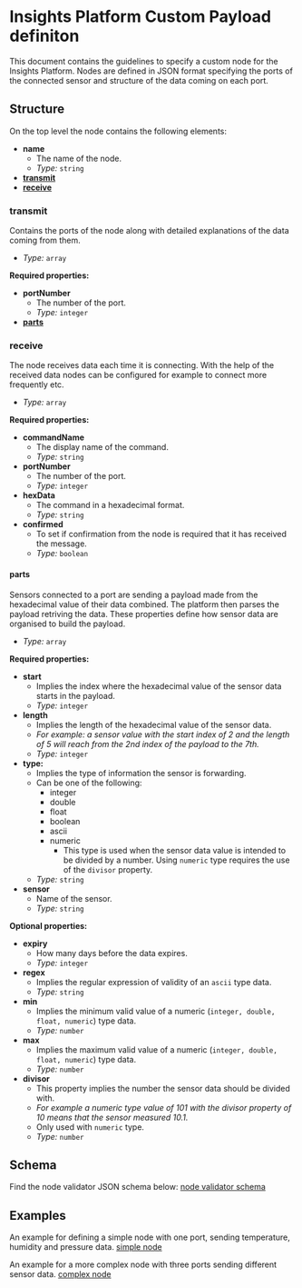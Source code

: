 # Insights Platform Custom Payload definiton
This document contains the guidelines to specify a custom node for the Insights Platform. Nodes are defined in JSON format specifying the ports of the connected sensor and structure of the data coming on each port.

## Structure
On the top level the node contains the following elements:
- **name**
  - The name of the node.
  - *Type:* `string`
- **[transmit](#transmit)**
- **[receive](#receive)**

### transmit
Contains the ports of the node along with detailed explanations of the data coming from them.
- *Type:* `array`

**Required properties:**
- **portNumber**
  - The number of the port.
  - *Type:* `integer`
- **[parts](#parts)**

### receive
The node receives data each time it is connecting. With the help of the received data nodes can be configured for example to connect more frequently etc.
- *Type:* `array`

**Required properties:**
- **commandName**
  - The display name of the command.
  - *Type:* `string`
- **portNumber**
  - The number of the port.
  - *Type:* `integer`
- **hexData**
  - The command in a hexadecimal format.
  - *Type:* `string`
- **confirmed**
  - To set if confirmation from the node is required that it has received the message.
  - *Type:* `boolean`

#### parts
Sensors connected to a port are sending a payload made from the hexadecimal value of their data combined. The platform then parses the payload retriving the data. These properties define how sensor data are organised to build the payload.
- *Type:* `array`

**Required properties:**
 - **start**
   - Implies the index where the hexadecimal value of the sensor data starts in the payload.
   - *Type:* `integer`
 - **length**
   - Implies the length of the hexadecimal value of the sensor data.
   - *For example: a sensor value with the start index of 2 and the length of 5 will reach from the 2nd index of the payload to the 7th.*
   - *Type:* `integer`
 - **type:**
   - Implies the type of information the sensor is forwarding.
   - Can be one of the following:
     - integer
     - double
     - float
     - boolean
     - ascii
     - numeric
       - This type is used when the sensor data value is intended to be divided by a number. Using `numeric` type requires the use of the `divisor` property.
    - *Type:* `string`
 - **sensor**
   - Name of the sensor.
   - *Type:* `string`

**Optional properties:**
 - **expiry**
   - How many days before the data expires.
   - *Type:* `integer`
 - **regex**
   - Implies the regular expression of validity of an `ascii` type data.
   - *Type:* `string`
 - **min**
   - Implies the minimum valid value of a numeric (`integer, double, float, numeric`) type data.
   - *Type:* `number`
 - **max**
   - Implies the maximum valid value of a numeric (`integer, double, float, numeric`) type data.
   - *Type:* `number`
 - **divisor**
   - This property implies the number the sensor data should be divided with.
   - *For example a numeric type value of 101 with the divisor property of 10 means that the sensor measured 10.1.*
   - Only used with `numeric` type.
   - *Type:* `number`
   
## Schema
Find the node validator JSON schema below:
[node validator schema](custom_payload_v10.json)

## Examples
An example for defining a simple node with one port, sending temperature, humidity and pressure data.
[simple node](custom_payload_v10_example.json)

An example for a more complex node with three ports sending different sensor data.
[complex node](custom_payload_v10_complex_example.json)
